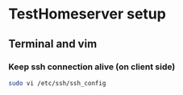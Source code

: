 # TestHomeserver setup
## Terminal and vim

### Keep ssh connection alive (on client side)
```bash
sudo vi /etc/ssh/ssh_config
```
<!--stackedit_data:
eyJoaXN0b3J5IjpbMjEzMzg4Mjg3MywtNjUzNzc2MjY2XX0=
-->
